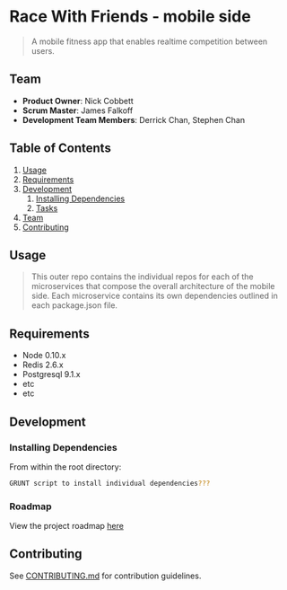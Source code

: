 # Race With Friends - mobile side

> A mobile fitness app that enables realtime competition between users.

## Team

  - __Product Owner__: Nick Cobbett
  - __Scrum Master__: James Falkoff
  - __Development Team Members__: Derrick Chan, Stephen Chan

## Table of Contents

1. [Usage](#Usage)
1. [Requirements](#requirements)
1. [Development](#development)
    1. [Installing Dependencies](#installing-dependencies)
    1. [Tasks](#tasks)
1. [Team](#team)
1. [Contributing](#contributing)

## Usage

> This outer repo contains the individual repos for each of the microservices that compose the overall architecture of the mobile side. Each microservice contains its own dependencies outlined in each package.json file.

## Requirements

- Node 0.10.x
- Redis 2.6.x
- Postgresql 9.1.x
- etc
- etc

## Development

### Installing Dependencies

From within the root directory:

```sh
GRUNT script to install individual dependencies???
```

### Roadmap

View the project roadmap [here](https://github.com/HR-Elves/race-with-friends-mobile/issues)


## Contributing

See [CONTRIBUTING.md](CONTRIBUTING.md) for contribution guidelines.